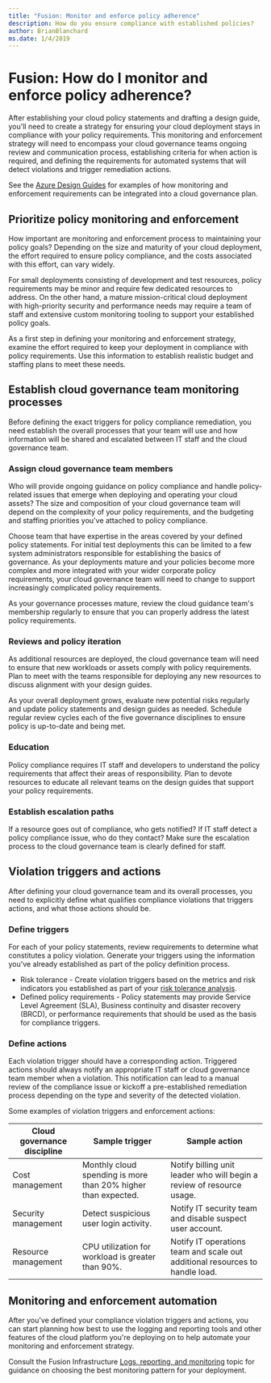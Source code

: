 ```yaml
---
title: "Fusion: Monitor and enforce policy adherence"
description: How do you ensure compliance with established policies? 
author: BrianBlanchard
ms.date: 1/4/2019
---
```


# Fusion: How do I monitor and enforce policy adherence?

<!--- 
I've defined policies, I've provided an architecture guide. Now how do I monitor adherence to policy? If there is a violation, how do I enforce the policy?
--->

After establishing your cloud policy statements and drafting a design guide, you'll need to create a strategy for ensuring your cloud deployment stays in compliance with your policy requirements. This monitoring and enforcement strategy will need to encompass your cloud governance teams ongoing review and communication process, establishing criteria for when action is required, and defining the requirements for automated systems that will detect violations and trigger remediation actions.

See the [Azure Design Guides](../design-guides/overview.md) for examples of how monitoring and enforcement requirements can be integrated into a cloud governance plan.

## Prioritize policy monitoring and enforcement

How important are monitoring and enforcement process to maintaining your policy goals? Depending on the size and maturity of your cloud deployment, the effort required to ensure policy compliance, and the costs associated with this effort, can vary widely. 

For small deployments consisting of development and test resources, policy requirements may be minor and require few dedicated resources to address. On the other hand, a mature mission-critical cloud deployment with high-priority security and performance needs may require a team of staff and extensive custom monitoring tooling to support your established policy goals.

As a first step in defining your monitoring and enforcement strategy, examine the effort required to keep your deployment in compliance with policy requirements. Use this information to establish realistic budget and staffing plans to meet these needs.

## Establish cloud governance team monitoring processes

Before defining the exact triggers for policy compliance remediation, you need establish the overall processes that your team will use and how information will be shared and escalated between IT staff and the cloud governance team.

### Assign cloud governance team members

Who will provide ongoing guidance on policy compliance and handle policy-related issues that emerge when deploying and operating your cloud assets? The size and composition of your cloud governance team will depend on the complexity of your policy requirements, and the budgeting and staffing priorities you've attached to policy compliance.

Choose team that have expertise in the areas covered by your defined policy statements. For initial test deployments this can be limited to a few system administrators responsible for establishing the basics of governance. As your deployments mature and your policies become more complex and more integrated with your wider corporate policy requirements, your cloud governance team will need to change to support increasingly complicated policy requirements. 

As your governance processes mature, review the cloud guidance team's membership regularly to ensure that you can properly address the latest policy requirements.

### Reviews and policy iteration

As additional resources are deployed, the cloud governance team will need to ensure that new workloads or assets comply with policy requirements. Plan to meet with the teams responsible for deploying any new resources to discuss alignment with your design guides.

As your overall deployment grows, evaluate new potential risks regularly and update policy statements and design guides as needed. Schedule regular review cycles each of the five governance disciplines to ensure policy is up-to-date and being met.

### Education

Policy compliance requires IT staff and developers to understand the policy requirements that affect their areas of responsibility. Plan to devote resources to educate all relevant teams on the design guides that support your policy requirements.

### Establish escalation paths

If a resource goes out of compliance, who gets notified? If IT staff detect a policy compliance issue, who do they contact? Make sure the escalation process to the cloud governance team is clearly defined for staff.

## Violation triggers and actions

After defining your cloud governance team and its overall processes, you need to explicitly define what qualifies compliance violations that triggers actions, and what those actions should be. 

### Define triggers

For each of your policy statements, review requirements to determine what constitutes a policy violation. Generate your triggers using the information you've already established as part of the policy definition process.

* Risk tolerance - Create violation triggers based on the metrics and risk indicators you established as part of your [risk tolerance analysis](risk-tolerance.md). 
* Defined policy requirements - Policy statements may provide Service Level Agreement (SLA), Business continuity and disaster recovery (BRCD), or performance requirements that should be used as the basis for compliance triggers.

### Define actions

Each violation trigger should have a corresponding action. Triggered actions should always notify an appropriate IT staff or cloud governance  team member when a violation. This notification can lead to a manual review of the compliance issue or kickoff a pre-established remediation process depending on the type and severity of the detected violation. 

Some examples of violation triggers and enforcement actions:

| Cloud governance discipline | Sample trigger | Sample action |
|-----------------------------|----------------|---------------|
| Cost management | Monthly cloud spending is more than 20% higher than expected. | Notify billing unit leader who will begin a review of resource usage. |
| Security management | Detect suspicious user login activity. | Notify IT security team and disable suspect user account. |
| Resource management | CPU utilization for workload is greater than 90%. | Notify IT operations team and scale out additional resources to handle load. |

## Monitoring and enforcement automation

After you've defined your compliance violation triggers and actions, you can start planning how best to use the logging and reporting tools and other features of the cloud platform you're deploying on to help automate your monitoring and enforcement strategy. 

Consult the Fusion Infrastructure [Logs, reporting, and monitoring](../../infrastructure/logs-and-reporting/overview.md) topic for guidance on choosing the best monitoring pattern for your deployment.


